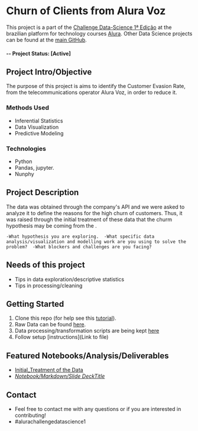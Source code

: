# Churn of Clients from Alura Voz
This project is a part of the [Challenge Data-Science 1ª Edição](https://www.alura.com.br/challenges?host=https://cursos.alura.com.br) at the brazilian platform for technology courses [Alura](https://www.alura.com.br/).  Other Data Science projects can be found at the [main GitHub](https://github.com/CatarinaRRF).

#### -- Project Status: [Active]

## Project Intro/Objective
The purpose of this project is aims to identify the Customer Evasion Rate, from the telecommunications operator Alura Voz, in order to reduce it.

### Methods Used
* Inferential Statistics
* Data Visualization
* Predictive Modeling

### Technologies 
* Python
* Pandas, jupyter.
* Nunphy

## Project Description

The data was obtained through the company's API and we were asked to analyze it to define the reasons for the high churn of customers. Thus, it was raised through the initial treatment of these data that the churm hypothesis may be coming from the . 

`-What hypothesis you are exploring. 
-What specific data analysis/visualization and modelling work are you using to solve the problem? 
-What blockers and challenges are you facing?`

## Needs of this project

- Tips in data exploration/descriptive statistics
- Tips in processing/cleaning

## Getting Started

1. Clone this repo (for help see this [tutorial](https://help.github.com/articles/cloning-a-repository/)).
2. Raw Data can be found [here](https://github.com/CatarinaRRF/ChurnOfClients-AluraVoz/blob/main/raw_data.json).  
3. Data processing/transformation scripts are being kept [here](https://github.com/CatarinaRRF/ChurnOfClients-AluraVoz/tree/main/data_analises)
5. Follow setup [instructions](Link to file)

## Featured Notebooks/Analysis/Deliverables
* [Initial_Treatment of the Data](https://github.com/CatarinaRRF/ChurnOfClients-AluraVoz/blob/main/data_analises/churn_clients_initial_treatment.ipynb)
* _[Notebook/Markdown/Slide DeckTitle](link)_

## Contact

* Feel free to contact me with any questions or if you are interested in contributing!
* #alurachallengedatascience1
